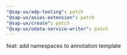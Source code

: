 ```yaml
---
"@sap-ux/adp-tooling": patch
"@sap-ux/axios-extension": patch
"@sap-ux/create": patch
"@sap-ux/odata-service-writer": patch
---
```


feat: add namespaces to annotation template
